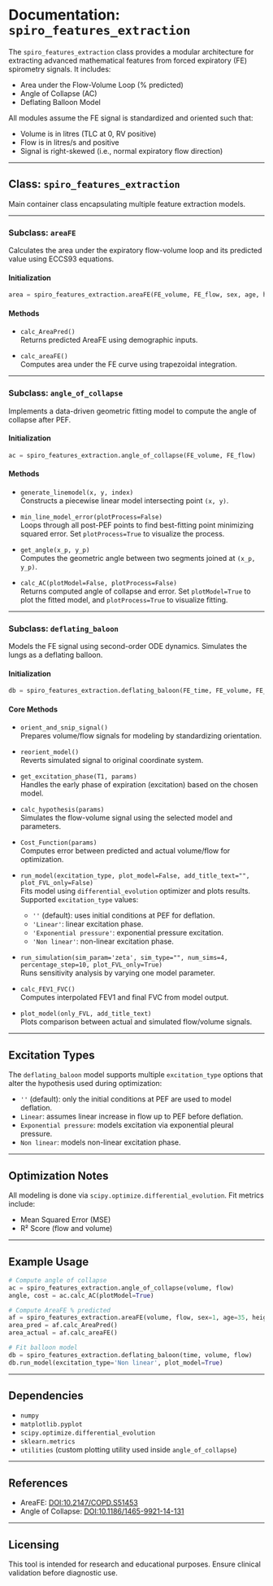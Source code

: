 # Documentation: `spiro_features_extraction`

The `spiro_features_extraction` class provides a modular architecture for extracting advanced mathematical features from forced expiratory (FE) spirometry signals. It includes:

* Area under the Flow-Volume Loop (% predicted)
* Angle of Collapse (AC)
* Deflating Balloon Model

All modules assume the FE signal is standardized and oriented such that:

* Volume is in litres (TLC at 0, RV positive)
* Flow is in litres/s and positive
* Signal is right-skewed (i.e., normal expiratory flow direction)

---

## Class: `spiro_features_extraction`

Main container class encapsulating multiple feature extraction models.

---

### Subclass: `areaFE`

Calculates the area under the expiratory flow-volume loop and its predicted value using ECCS93 equations.

#### Initialization

```python
area = spiro_features_extraction.areaFE(FE_volume, FE_flow, sex, age, height)
```

#### Methods

* `calc_AreaPred()`  
  Returns predicted AreaFE using demographic inputs.

* `calc_areaFE()`  
  Computes area under the FE curve using trapezoidal integration.

---

### Subclass: `angle_of_collapse`

Implements a data-driven geometric fitting model to compute the angle of collapse after PEF.

#### Initialization

```python
ac = spiro_features_extraction.angle_of_collapse(FE_volume, FE_flow)
```

#### Methods

* `generate_linemodel(x, y, index)`  
  Constructs a piecewise linear model intersecting point `(x, y)`.

* `min_line_model_error(plotProcess=False)`  
  Loops through all post-PEF points to find best-fitting point minimizing squared error. Set `plotProcess=True` to visualize the process.

* `get_angle(x_p, y_p)`  
  Computes the geometric angle between two segments joined at `(x_p, y_p)`.

* `calc_AC(plotModel=False, plotProcess=False)`  
  Returns computed angle of collapse and error. Set `plotModel=True` to plot the fitted model, and `plotProcess=True` to visualize fitting.

---

### Subclass: `deflating_baloon`

Models the FE signal using second-order ODE dynamics. Simulates the lungs as a deflating balloon.

#### Initialization

```python
db = spiro_features_extraction.deflating_baloon(FE_time, FE_volume, FE_flow)
```

#### Core Methods

* `orient_and_snip_signal()`  
  Prepares volume/flow signals for modeling by standardizing orientation.

* `reorient_model()`  
  Reverts simulated signal to original coordinate system.

* `get_excitation_phase(T1, params)`  
  Handles the early phase of expiration (excitation) based on the chosen model.

* `calc_hypothesis(params)`  
  Simulates the flow-volume signal using the selected model and parameters.

* `Cost_Function(params)`  
  Computes error between predicted and actual volume/flow for optimization.

* `run_model(excitation_type, plot_model=False, add_title_text="", plot_FVL_only=False)`  
  Fits model using `differential_evolution` optimizer and plots results. Supported `excitation_type` values:
  - `''` (default): uses initial conditions at PEF for deflation.
  - `'Linear'`: linear excitation phase.
  - `'Exponential pressure'`: exponential pressure excitation.
  - `'Non linear'`: non-linear excitation phase.

* `run_simulation(sim_param='zeta', sim_type="", num_sims=4, percentage_step=10, plot_FVL_only=True)`  
  Runs sensitivity analysis by varying one model parameter.

* `calc_FEV1_FVC()`  
  Computes interpolated FEV1 and final FVC from model output.

* `plot_model(only_FVL, add_title_text)`  
  Plots comparison between actual and simulated flow/volume signals.

---

## Excitation Types

The `deflating_baloon` model supports multiple `excitation_type` options that alter the hypothesis used during optimization:

* `''` (default): only the initial conditions at PEF are used to model deflation.
* `Linear`: assumes linear increase in flow up to PEF before deflation.
* `Exponential pressure`: models excitation via exponential pleural pressure.
* `Non linear`: models non-linear excitation phase.

---

## Optimization Notes

All modeling is done via `scipy.optimize.differential_evolution`. Fit metrics include:

* Mean Squared Error (MSE)
* R² Score (flow and volume)

---

## Example Usage

```python
# Compute angle of collapse
ac = spiro_features_extraction.angle_of_collapse(volume, flow)
angle, cost = ac.calc_AC(plotModel=True)

# Compute AreaFE % predicted
af = spiro_features_extraction.areaFE(volume, flow, sex=1, age=35, height=170)
area_pred = af.calc_AreaPred()
area_actual = af.calc_areaFE()

# Fit balloon model
db = spiro_features_extraction.deflating_baloon(time, volume, flow)
db.run_model(excitation_type='Non linear', plot_model=True)
```

---

## Dependencies

* `numpy`
* `matplotlib.pyplot`
* `scipy.optimize.differential_evolution`
* `sklearn.metrics`
* `utilities` (custom plotting utility used inside `angle_of_collapse`)

---

## References

* AreaFE: [DOI:10.2147/COPD.S51453](https://www.dovepress.com/area-under-the-forced-expiratory-flow-volume-loop-in-spirometry-indica-peer-reviewed-fulltext-article-COPD)
* Angle of Collapse: [DOI:10.1186/1465-9921-14-131](https://respiratory-research.biomedcentral.com/articles/10.1186/1465-9921-14-131)

---

## Licensing

This tool is intended for research and educational purposes. Ensure clinical validation before diagnostic use.
